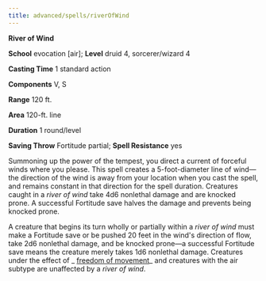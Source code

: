 ```yaml
---
title: advanced/spells/riverOfWind
---
```

 **River of Wind**

**School** evocation [air]; **Level** druid 4, sorcerer/wizard 4

**Casting Time** 1 standard action

**Components** V, S

**Range** 120 ft.

**Area** 120-ft. line

**Duration** 1 round/level

**Saving Throw** Fortitude partial; **Spell Resistance** yes

Summoning up the power of the tempest, you direct a current of forceful winds where you please. This spell creates a 5-foot-diameter line of wind—the direction of the wind is away from your location when you cast the spell, and remains constant in that direction for the spell duration. Creatures caught in a _river of wind_ take 4d6 nonlethal damage and are knocked prone. A successful Fortitude save halves the damage and prevents being knocked prone.

A creature that begins its turn wholly or partially within a _river of wind_ must make a Fortitude save or be pushed 20 feet in the wind's direction of flow, take 2d6 nonlethal damage, and be knocked prone—a successful Fortitude save means the creature merely takes 1d6 nonlethal damage. Creatures under the effect of _ [freedom of movement](../../spells/freedomOfMovement.md#_freedom-of-movement)_ and creatures with the air subtype are unaffected by a _river of wind_.

